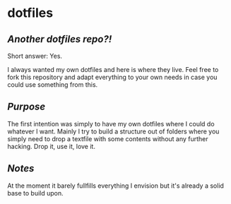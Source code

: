 # dotfiles
## _Another dotfiles repo?!_
Short answer: Yes.

I always wanted my own dotfiles and here is where they live. Feel free to fork this repository and adapt everything to your own needs in case you could use something from this.

## _Purpose_
The first intention was simply to have my own dotfiles where I could do whatever I want. Mainly I try to build a structure out of folders where you simply need to drop a textfile with some contents without any further hacking. Drop it, use it, love it.

## _Notes_
At the moment it barely fullfills everything I envision but it's already a solid base to build upon.